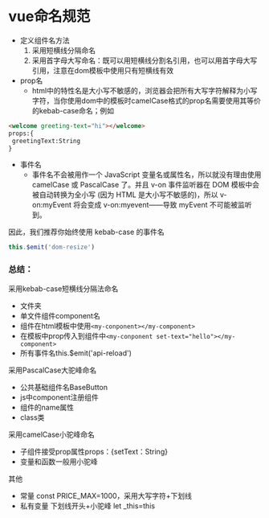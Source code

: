 # vue命名规范

- 定义组件名方法
  1. 采用短横线分隔命名
  2. 采用首字母大写命名：既可以用短横线分割名引用，也可以用首字母大写引用，注意在dom模板中使用只有短横线有效
- prop名
  - html中的特性名是大小写不敏感的，浏览器会把所有大写字符解释为小写字符，当你使用dom中的模板时camelCase格式的prop名需要使用其等价的kebab-case命名；例如

```html
<welcome greeting-text="hi"></welcome>
props:{
 greetingText:String
}
```

- 事件名
  - 事件名不会被用作一个 JavaScript 变量名或属性名，所以就没有理由使用 camelCase 或 PascalCase 了。并且 v-on 事件监听器在 DOM 模板中会被自动转换为全小写 (因为 HTML 是大小写不敏感的)，所以 v-on:myEvent 将会变成 v-on:myevent——导致 myEvent 不可能被监听到。

因此，我们推荐你始终使用 kebab-case 的事件名

```javascript
this.$emit('dom-resize')
```

### 总结：

采用kebab-case短横线分隔法命名

- 文件夹
- 单文件组件component名
- 组件在html模板中使用`<my-conponent></my-component>`
- 在模板中prop传入到组件中`<my-conponent set-text="hello"></my-component>`
- 所有事件名this.$emit('api-reload')

采用PascalCase大驼峰命名

- 公共基础组件名BaseButton
- js中component注册组件
- 组件的name属性
- class类

采用camelCase小驼峰命名

- 子组件接受prop属性props：{setText：String}
- 变量和函数一般用小驼峰

其他

- 常量 const PRICE_MAX=1000，采用大写字符+下划线
- 私有变量 下划线开头+小驼峰 let _this=this